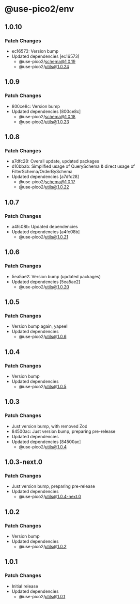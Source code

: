 # @use-pico2/env

## 1.0.10

### Patch Changes

- ec16573: Version bump
- Updated dependencies [ec16573]
    - @use-pico2/schema@1.0.19
    - @use-pico2/utils@1.0.24

## 1.0.9

### Patch Changes

- 800ce8c: Version bump
- Updated dependencies [800ce8c]
    - @use-pico2/schema@1.0.18
    - @use-pico2/utils@1.0.23

## 1.0.8

### Patch Changes

- a7dfc28: Overall update, updated packages
- d10bbab: Simplified usage of QuerySchema & direct usage of FilterSchema/OrderBySchema
- Updated dependencies [a7dfc28]
    - @use-pico2/schema@1.0.17
    - @use-pico2/utils@1.0.22

## 1.0.7

### Patch Changes

- a4fc08b: Updated dependencies
- Updated dependencies [a4fc08b]
    - @use-pico2/utils@1.0.21

## 1.0.6

### Patch Changes

- 5ea5ae2: Version bump (updated packages)
- Updated dependencies [5ea5ae2]
    - @use-pico2/utils@1.0.20

## 1.0.5

### Patch Changes

- Version bump again, yapee!
- Updated dependencies
    - @use-pico2/utils@1.0.6

## 1.0.4

### Patch Changes

- Version bump
- Updated dependencies
    - @use-pico2/utils@1.0.5

## 1.0.3

### Patch Changes

- Just version bump, with removed Zod
- 84500ac: Just version bump, preparing pre-release
- Updated dependencies
- Updated dependencies [84500ac]
    - @use-pico2/utils@1.0.4

## 1.0.3-next.0

### Patch Changes

- Just version bump, preparing pre-release
- Updated dependencies
    - @use-pico2/utils@1.0.4-next.0

## 1.0.2

### Patch Changes

- Version bump
- Updated dependencies
    - @use-pico2/utils@1.0.2

## 1.0.1

### Patch Changes

- Initial release
- Updated dependencies
    - @use-pico2/utils@1.0.1
